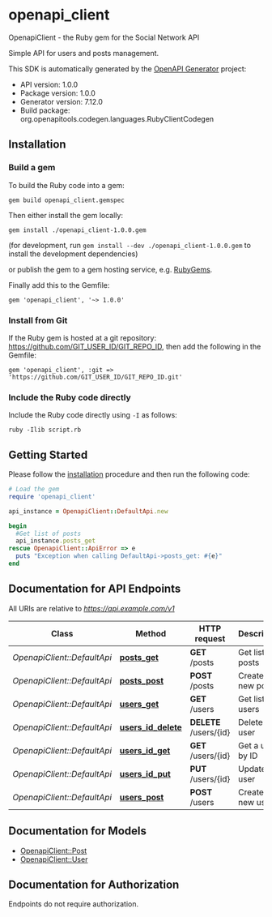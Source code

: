 # openapi_client

OpenapiClient - the Ruby gem for the Social Network API

Simple API for users and posts management.

This SDK is automatically generated by the [OpenAPI Generator](https://openapi-generator.tech) project:

- API version: 1.0.0
- Package version: 1.0.0
- Generator version: 7.12.0
- Build package: org.openapitools.codegen.languages.RubyClientCodegen

## Installation

### Build a gem

To build the Ruby code into a gem:

```shell
gem build openapi_client.gemspec
```

Then either install the gem locally:

```shell
gem install ./openapi_client-1.0.0.gem
```

(for development, run `gem install --dev ./openapi_client-1.0.0.gem` to install the development dependencies)

or publish the gem to a gem hosting service, e.g. [RubyGems](https://rubygems.org/).

Finally add this to the Gemfile:

    gem 'openapi_client', '~> 1.0.0'

### Install from Git

If the Ruby gem is hosted at a git repository: https://github.com/GIT_USER_ID/GIT_REPO_ID, then add the following in the Gemfile:

    gem 'openapi_client', :git => 'https://github.com/GIT_USER_ID/GIT_REPO_ID.git'

### Include the Ruby code directly

Include the Ruby code directly using `-I` as follows:

```shell
ruby -Ilib script.rb
```

## Getting Started

Please follow the [installation](#installation) procedure and then run the following code:

```ruby
# Load the gem
require 'openapi_client'

api_instance = OpenapiClient::DefaultApi.new

begin
  #Get list of posts
  api_instance.posts_get
rescue OpenapiClient::ApiError => e
  puts "Exception when calling DefaultApi->posts_get: #{e}"
end

```

## Documentation for API Endpoints

All URIs are relative to *https://api.example.com/v1*

Class | Method | HTTP request | Description
------------ | ------------- | ------------- | -------------
*OpenapiClient::DefaultApi* | [**posts_get**](docs/DefaultApi.md#posts_get) | **GET** /posts | Get list of posts
*OpenapiClient::DefaultApi* | [**posts_post**](docs/DefaultApi.md#posts_post) | **POST** /posts | Create a new post
*OpenapiClient::DefaultApi* | [**users_get**](docs/DefaultApi.md#users_get) | **GET** /users | Get list of users
*OpenapiClient::DefaultApi* | [**users_id_delete**](docs/DefaultApi.md#users_id_delete) | **DELETE** /users/{id} | Delete a user
*OpenapiClient::DefaultApi* | [**users_id_get**](docs/DefaultApi.md#users_id_get) | **GET** /users/{id} | Get a user by ID
*OpenapiClient::DefaultApi* | [**users_id_put**](docs/DefaultApi.md#users_id_put) | **PUT** /users/{id} | Update a user
*OpenapiClient::DefaultApi* | [**users_post**](docs/DefaultApi.md#users_post) | **POST** /users | Create a new user


## Documentation for Models

 - [OpenapiClient::Post](docs/Post.md)
 - [OpenapiClient::User](docs/User.md)


## Documentation for Authorization

Endpoints do not require authorization.

